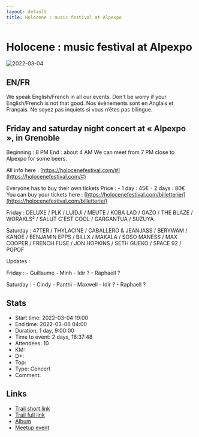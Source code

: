 ```yaml
---
layout: default
title: Holocene : music festival at Alpexpo
---
```


# Holocene : music festival at Alpexpo

![2022-03-04](../img/orig/2022-03-04.jpg)

##  EN/FR 
We speak English/French in all our events. Don't be worry if your English/French is not that good. Nos évènements sont en Anglais et Français. Ne soyez pas inquiets si vous n’êtes pas bilingue.

##  Friday and saturday night concert at « Alpexpo », in Grenoble 
Beginning : 8 PM
End : about 4 AM
We can meet from 7 PM close to Alpexpo for some beers.

All info here : [https://holocenefestival.com/#](https://holocenefestival.com/#)

Everyone has to buy their own tickets
Price :
\- 1 day : 45€
\- 2 days : 80€
You can buy your tickets here : [https://holocenefestival.com/billetterie/](https://holocenefestival.com/billetterie/)

Friday : DELUXE / PLK / LUIDJI / MEUTE / KOBA LAD / GAZO / THE BLAZE / WORAKLS² / SALUT C'EST COOL / GARGANTUA / SUZUYA

Saturday : 47TER / THYLACINE / CABALLERO & JEANJASS / BERYWAM / KANOE / BENJAMIN EPPS / BILLX / MAKALA / SOSO MANESS / MAX COOPER / FRENCH FUSE / JON HOPKINS / SETH GUEKO / SPACE 92 / POPOF

Updates :

Friday :
\- Guillaume
\- Minh
\- Idir ?
\- Raphaell ?

Saturday :
\- Cindy
\- Panthi
\- Maxwell
\- Idir ?
\- Raphaell ?

## Stats

- Start time: 2022-03-04 19:00
- End time: 2022-03-06 04:00
- Duration: 1 day, 9:00:00
- Time to event: 2 days, 18:37:48
- Attendees: 10
- KM: 
- D+: 
- Top: 
- Type: Concert
- Comment: 

## Links

- [Trail short link]()
- [Trail full link]()
- [Album](https://binnette.github.io/GacImg2022/)
- [Meetup event](https://www.meetup.com/grenoble-adventure-club-english-french/events/284341942/)
